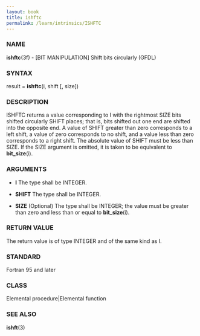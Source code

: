 ```yaml
---
layout: book
title: ishftc
permalink: /learn/intrinsics/ISHFTC
---
```

### NAME

**ishftc**(3f) - \[BIT MANIPULATION\] Shift bits circularly
(GFDL)

### SYNTAX

result = **ishftc**(i, shift \[, size\])

### DESCRIPTION

ISHFTC returns a value corresponding to I with the rightmost SIZE bits
shifted circularly SHIFT places; that is, bits shifted out one end are
shifted into the opposite end. A value of SHIFT greater than zero
corresponds to a left shift, a value of zero corresponds to no shift,
and a value less than zero corresponds to a right shift. The absolute
value of SHIFT must be less than SIZE. If the SIZE argument is omitted,
it is taken to be equivalent to **bit\_size**(i).

### ARGUMENTS

  - **I**
    The type shall be INTEGER.

  - **SHIFT**
    The type shall be INTEGER.

  - **SIZE**
    (Optional) The type shall be INTEGER; the value must be greater than
    zero and less than or equal to **bit\_size**(i).

### RETURN VALUE

The return value is of type INTEGER and of the same kind as I.

### STANDARD

Fortran 95 and later

### CLASS

Elemental procedure\|Elemental function

### SEE ALSO

**ishft**(3)
